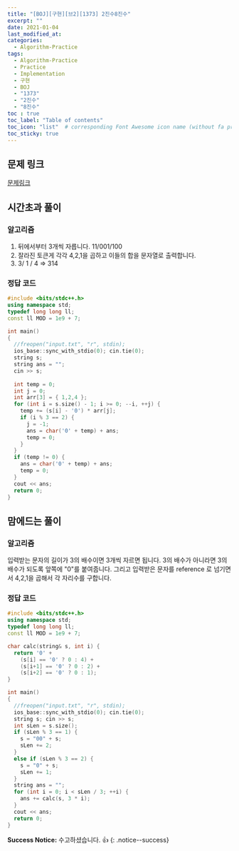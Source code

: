 ```yaml
---
title: "[BOJ][구현][브2][1373] 2진수8진수"
excerpt: ""
date: 2021-01-04
last_modified_at: 
categories:
  - Algorithm-Practice
tags:
  - Algorithm-Practice
  - Practice
  - Implementation
  - 구현
  - BOJ
  - "1373"
  - "2진수"
  - "8진수"
toc : true
toc_label: "Table of contents"
toc_icon: "list"  # corresponding Font Awesome icon name (without fa prefix)
toc_sticky: true
---
```


## 문제 링크

[문제링크](https://www.acmicpc.net/problem/1373)  

## 시간초과 풀이

### 알고리즘

1. 뒤에서부터 3개씩 자릅니다. 11/001/100
2. 잘라진 토큰게 각각 4,2,1을 곱하고 이들의 합을 문자열로 출력합니다.
3. 3/ 1 / 4 => 314

### 정답 코드

```cpp
#include <bits/stdc++.h>
using namespace std;
typedef long long ll;
const ll MOD = 1e9 + 7;

int main()
{
  //freopen("input.txt", "r", stdin);
  ios_base::sync_with_stdio(0); cin.tie(0);
  string s;
  string ans = "";
  cin >> s;
  
  int temp = 0;
  int j = 0;
  int arr[3] = { 1,2,4 };
  for (int i = s.size() - 1; i >= 0; --i, ++j) {
    temp += (s[i] - '0') * arr[j];
    if (i % 3 == 2) {
      j = -1;
      ans = char('0' + temp) + ans;
      temp = 0;
    }
  }
  if (temp != 0) {
    ans = char('0' + temp) + ans;
    temp = 0;
  }
  cout << ans;
  return 0;
}
``` 

## 맘에드는 풀이

### 알고리즘

입력받는 문자의 길이가 3의 배수이면 3개씩 자르면 됩니다. 3의 배수가 아니라면 3의 배수가 되도록 앞쪽에 "0"를 붙여줍니다. 그리고 입력받은 문자를 reference 로 넘기면서 4,2,1을 곱해서 각 자리수를 구합니다.  

### 정답 코드

```cpp
#include <bits/stdc++.h>
using namespace std;
typedef long long ll;
const ll MOD = 1e9 + 7;

char calc(string& s, int i) {
  return '0' +
    (s[i] == '0' ? 0 : 4) +
    (s[i+1] == '0' ? 0 : 2) +
    (s[i+2] == '0' ? 0 : 1);
}

int main()
{
  //freopen("input.txt", "r", stdin);
  ios_base::sync_with_stdio(0); cin.tie(0);
  string s; cin >> s;
  int sLen = s.size();
  if (sLen % 3 == 1) {
    s = "00" + s;
    sLen += 2;
  }
  else if (sLen % 3 == 2) {
    s = "0" + s;
    sLen += 1;
  }
  string ans = "";
  for (int i = 0; i < sLen / 3; ++i) {
    ans += calc(s, 3 * i);
  }
  cout << ans;
  return 0;
}
```


**Success Notice:**
수고하셨습니다. :+1:
{: .notice--success}


